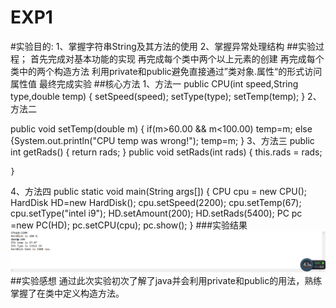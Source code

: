 # EXP1
#实验目的:
1、掌握字符串String及其方法的使用
2、掌握异常处理结构
##实验过程；
首先完成对基本功能的实现
再完成每个类中两个以上元素的创建
再完成每个类中的两个构造方法
利用private和public避免直接通过”类对象.属性“的形式访问属性值
最终完成实验
##核心方法
1、方法一
public CPU(int speed,String type,double temp) {
	setSpeed(speed);
	setType(type);
	setTemp(temp);
}
2、方法二

public void setTemp(double m) {
	if(m>60.00 && m<100.00)
		temp=m;
	    else 
	    	{System.out.println("CPU temp was wrong!");
	    	temp=m;
	    	}
3、方法三
 public int getRads() {
			return rads;
		}
	   public void setRads(int rads) {
		   this.rads = rads;

	}
4、方法四
public static void main(String args[]) {
	       CPU cpu = new CPU();
	       HardDisk HD=new HardDisk();
	       cpu.setSpeed(2200);
	       cpu.setTemp(67);
	       cpu.setType("intel i9");
	       HD.setAmount(200);
	       HD.setRads(5400);
	       PC pc =new PC(HD);
	       pc.setCPU(cpu);
	       pc.show();
	    }
###实验结果
![1](https://github.com/Wangjiazeng123/EXP1/blob/main/2061873356d408af44749acb946ae38.png)
##实验感想
通过此次实验初次了解了java并会利用private和public的用法，熟练掌握了在类中定义构造方法。
